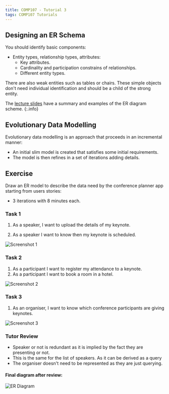 ```yaml
---
title: COMP107 - Tutorial 3
tags: COMP107 Tutorials
---
```

## Designing an ER Schema
You should identify basic components:

* Entity types, relationship types, attributes:
	* Key attributes.
	* Cardinality and participation constrains of relationships.
	* Different entity types. 
	
There are also weak entities such as tables or chairs. These simple objects don't need individual identification and should be a child of the strong entity.

The [lecture slides]({{site.baseurl}}/assets/comp107/tutorials/2020-11-20-1.pdf) have a summary and examples of the ER diagram scheme.
{:.info}

## Evolutionary Data Modelling

Evolutionary data modelling is an approach that proceeds in an incremental manner:

* An initial slim model is created that satisfies some initial requirements.
* The model is then refines in a set of iterations adding details.

## Exercise
Draw an ER model to describe the data need by the conference planner app starting from users stories:

* 3 iterations with 8 minutes each.

### Task 1
1. As a speaker, I want to upload the details of my keynote.

1. As a speaker I want to know then my keynote is scheduled.

![Screenshot 1]({{site.baseurl}}/assets/comp107/tutorials/2020-11-20-1-1.png)

### Task 2
1. As a participant I want to register my attendance to a keynote.
1. As a participant I want to book a room in a hotel.

![Screenshot 2]({{site.baseurl}}/assets/comp107/tutorials/2020-11-20-1-2.png)

### Task 3
1. As an organiser, I want to know which conference participants are giving keynotes.

![Screenshot 3]({{site.baseurl}}/assets/comp107/tutorials/2020-11-20-1-3.png)

### Tutor Review
* Speaker or not is redundant as it is implied by the fact they are presenting or not.
* This is the same for the list of speakers. As it can be derived as a query
* The organiser doesn't need to be represented as they are just querying.

#### Final diagram after review:

![ER Diagram]({{site.baseurl}}/assets/comp107/tutorials/2020-11-20-1-4.png)

